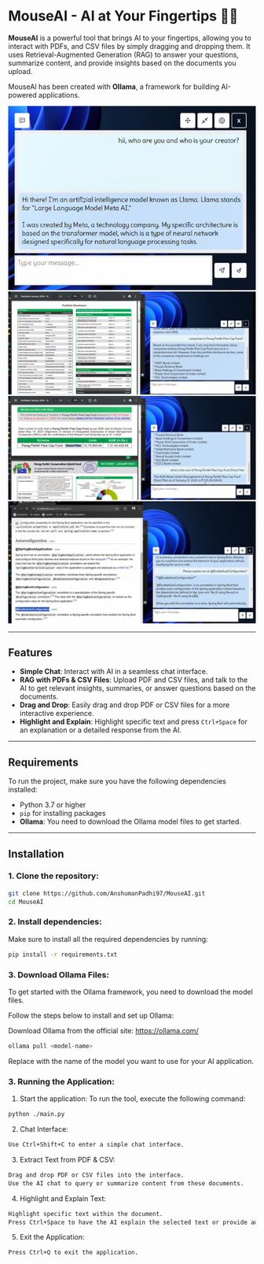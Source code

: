 # MouseAI - AI at Your Fingertips 🤖✨

**MouseAI** is a powerful tool that brings AI to your fingertips, allowing you to interact with PDFs, and CSV files by simply dragging and dropping them. It uses Retrieval-Augmented Generation (RAG) to answer your questions, summarize content, and provide insights based on the documents you upload. 

MouseAI has been created with **Ollama**, a framework for building AI-powered applications.

![alt text](https://github.com/AnshumanPadhi97/MouseAI/blob/master/Screenshot%202025-02-09%20155702.png?raw=true)
![alt text](https://github.com/AnshumanPadhi97/MouseAI/blob/master/Screenshot%202025-02-09%20155741.png?raw=true)
![alt text](https://github.com/AnshumanPadhi97/MouseAI/blob/master/Screenshot%202025-02-09%20155808.png?raw=true)
![alt text](https://github.com/AnshumanPadhi97/MouseAI/blob/master/Screenshot%202025-02-09%20155835.png?raw=true)

---

## Features

- **Simple Chat**: Interact with AI in a seamless chat interface.
- **RAG with PDFs & CSV Files**: Upload PDF and CSV files, and talk to the AI to get relevant insights, summaries, or answer questions based on the documents.
- **Drag and Drop**: Easily drag and drop PDF or CSV files for a more interactive experience.
- **Highlight and Explain**: Highlight specific text and press `Ctrl+Space` for an explanation or a detailed response from the AI.

---

## Requirements

To run the project, make sure you have the following dependencies installed:

- Python 3.7 or higher
- `pip` for installing packages
- **Ollama**: You need to download the Ollama model files to get started.

---

## Installation

### 1. Clone the repository:

```bash
git clone https://github.com/AnshumanPadhi97/MouseAI.git
cd MouseAI
```

### 2. Install dependencies:
Make sure to install all the required dependencies by running:
```bash
pip install -r requirements.txt
```

### 3. Download Ollama Files:
To get started with the Ollama framework, you need to download the model files. 

Follow the steps below to install and set up Ollama:

Download Ollama from the official site: https://ollama.com/
```bash
ollama pull <model-name>
```
Replace <model-name> with the name of the model you want to use for your AI application.

### 3. Running the Application:
1. Start the application:
To run the tool, execute the following command:
```bash
python ./main.py
```
2. Chat Interface:
```bash
Use Ctrl+Shift+C to enter a simple chat interface.
```
3. Extract Text from PDF & CSV:
```bash
Drag and drop PDF or CSV files into the interface.
Use the AI chat to query or summarize content from these documents.
```
4. Highlight and Explain Text:
```bash
Highlight specific text within the document.
Press Ctrl+Space to have the AI explain the selected text or provide additional context or insights.
```
5. Exit the Application:
```bash
Press Ctrl+Q to exit the application.
```
